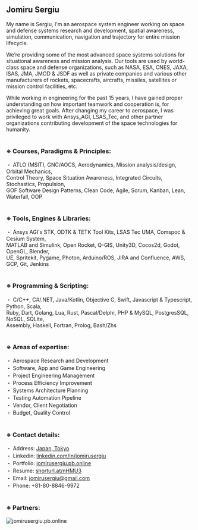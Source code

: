 ## Jomiru Sergiu
My name is Sergiu, I'm an aerospace system engineer working on space and defense systems research and development, spatial awareness, simulation, communication, navigation and trajectory for entire mission lifecycle.

We’re providing some of the most advanced space systems solutions for situational awareness and mission analysis. Our tools are used by world-class space and defense organizations, such as NASA, ESA, CNES, JAXA, ISAS, JMA, JMOD & JSDF as well as private companies and various other manufacturers of rockets, spacecrafts, aircrafts, missiles, satellites or mission control facilities, etc.

While working in engineering for the past 15 years, I have gained proper understanding on how important teamwork and cooperation is, for achieving great goals. After changing my career to aerospace, I was privileged to work with Ansys_AGI, LSAS_Tec, and other partner organizations contributing development of the space technologies for humanity.<br /><br />


### ※ Courses, Paradigms & Principles:
・ ATLO (MSIT), GNC/AOCS, Aerodynamics,
Mission analysis/design, Orbital Mechanics,<br />
Control Theory, Space Situation Awareness,
Integrated Circuits, Stochastics, Propulsion,<br />
GOF Software Design Patterns, Clean Code,
Agile, Scrum, Kanban, Lean, Waterfall, OOP<br /><br />


### ※ Tools, Engines & Libraries:
・ Ansys AGI's STK, ODTK & TETK Tool Kits,
LSAS Tec UMA, Comspoc & Cesium System,<br />
MATLAB and Simulink, Open Rocket, Q-GIS,
Unity3D, Cocos2d, Godot, OpenGL, Blender,<br />
UE, Spritekit, Pygame, Photon, Arduino/ROS,
JIRA and Confluence, AWS, GCP, Git, Jenkins<br /><br />


### ※ Programming & Scripting:
・ C/C++, C#/.NET, Java/Kotlin, Objective C,
Swift, Javascript & Typescript, Python, Scala,<br />
Ruby, Dart, Golang, Lua, Rust, Pascal/Delphi,
PHP & MySQL, PostgresSQL, NoSQL, SQLite,<br />
Assembly, Haskell, Fortran, Prolog, Bash/Zhs<br /><br />


### ※ Areas of expertise:

・ Aerospace Research and Development<br />
・ Software, App and Game Engineering<br />
・ Project Engineering Management<br />
・ Process Efficiency Improvement<br />
・ Systems Architecture Planning<br />
・ Testing Automation Pipeline<br />
・ Vendor, Client Negotiation<br />
・ Budget, Quality Control<br /><br />

### ※ Contact details:
・ Address: [Japan, Tokyo](https://www.google.com/maps/@35.6577349,139.8613669,3a,75y,331.62h,97.17t/data=!3m6!1e1!3m4!1sH_0vRhdEg8S0SidBRaGLpA!2e0!7i16384!8i8192)<br />
・ Linkedin: [linkedin.com/in/jomirusergiu](https://linkedin.com/in/jomirusergiu)<br />
・ Portfolio: [jomirusergiu.pb.online](https://jomirusergiu.pb.online)<br />
・ Resume: [shorturl.at/nHMU3](https://shorturl.at/nHMU3)<br />
・ Email: jomirusergiu@gmail.com<br />
・ Phone: +81-80-8846-9972<br /><br />

### ※ Partners:
![jomirusergiu.pb.online](https://dif1tzfqclj9f.cloudfront.net/000_clients/1306812/page/w1000-1306812nQwcv4Ad.png)

<!--
**jomirusergiu/jomirusergiu** is a ✨ _special_ ✨ repository because its `README.md` (this file) appears on your GitHub profile.

Here are some ideas to get you started:

- 🔭 I’m currently working on ...
- 🌱 I’m currently learning ...
- 👯 I’m looking to collaborate on ...
- 🤔 I’m looking for help with ...
- 💬 Ask me about ...
- 📫 How to reach me: ...
- 😄 Pronouns: ...
- ⚡ Fun fact: ...
-->
